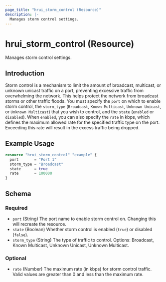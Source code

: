 ```yaml
---
page_title: "hrui_storm_control (Resource)"
description: |-
  Manages storm control settings.
---
```


# hrui_storm_control (Resource)

Manages storm control settings.

## Introduction

Storm control is a mechanism to limit the amount of broadcast, multicast, or unknown unicast traffic on a port, preventing excessive traffic from overwhelming the network. This helps protect the network from broadcast storms or other traffic floods. You must specify the `port` on which to enable storm control, the `storm_type` (`Broadcast`, `Known Multicast`, `Unknown Unicast`, or `Unknown Multicast`) that you wish to control, and the `state` (`enabled` or `disabled`). When `enabled`, you can also specify the `rate` in kbps, which defines the maximum allowed rate for the specified traffic type on the port.  Exceeding this rate will result in the excess traffic being dropped.

## Example Usage

```terraform
resource "hrui_storm_control" "example" {
  port       = "Port 1"
  storm_type = "Broadcast"
  state      = true
  rate       = 100000
}
```

<!-- schema generated by tfplugindocs -->
## Schema

### Required

- `port` (String) The port name to enable storm control on. Changing this will recreate the resource.
- `state` (Boolean) Whether storm control is enabled (`true`) or disabled (`false`).
- `storm_type` (String) The type of traffic to control. Options: Broadcast, Known Multicast, Unknown Unicast, Unknown Multicast.

### Optional

- `rate` (Number) The maximum rate (in kbps) for storm control traffic. Valid values are greater than 0 and less than the maximum rate.


